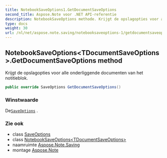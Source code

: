 ```yaml
---
title: NotebookSaveOptions1.GetDocumentSaveOptions
second_title: Aspose.Note voor .NET API-referentie
description: NotebookSaveOptions methode. Krijgt de opslagopties voor alle onderliggende documenten van het notitieblok.
type: docs
weight: 30
url: /nl/net/aspose.note.saving/notebooksaveoptions-1/getdocumentsaveoptions/
---
```

## NotebookSaveOptions&lt;TDocumentSaveOptions&gt;.GetDocumentSaveOptions method

Krijgt de opslagopties voor alle onderliggende documenten van het notitieblok.

```csharp
public override SaveOptions GetDocumentSaveOptions()
```

### Winstwaarde

De[`SaveOptions`](../../saveoptions/) .

### Zie ook

* class [SaveOptions](../../saveoptions/)
* class [NotebookSaveOptions&lt;TDocumentSaveOptions&gt;](../)
* naamruimte [Aspose.Note.Saving](../../notebooksaveoptions-1/)
* montage [Aspose.Note](../../../)


